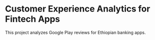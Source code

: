 # Customer Experience Analytics for Fintech Apps

This project analyzes Google Play reviews for Ethiopian banking apps.